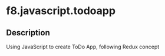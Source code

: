# f8.javascript.todoapp

## Description

Using JavaScript to create ToDo App, following Redux concept
